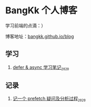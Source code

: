 # BangKk 个人博客

学习前端的点滴：）

博客地址：[bangkk.github.io/blog](https://bangkk.github.io/blog)

## 学习

1. [defer & async 学习笔记](https://bangkk.github.io/blog/2020/07/11/defer-async学习笔记/)<sub>`2020`</sup>

## 记录

1. [记一个 prefetch 疑问及分析过程](https://bangkk.github.io/blog/2020/07/09/记一个prefetch疑问及分析过程/)<sub>`2020`</sup>

